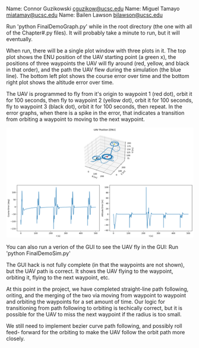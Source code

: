 Name: Connor Guzikowski cguzikow@ucsc.edu
Name: Miguel Tamayo miatamay@ucsc.edu
Name: Bailen Lawson bjlawson@ucsc.edu

Run 'python FinalDemoGraph.py' while in the root directory (the one with all of the Chapter#.py files).
It will probably take a minute to run, but it will eventually.

When run, there will be a single plot window with three plots in it. The top plot
shows the ENU position of the UAV starting point (a green x), the positions of
three waypoints the UAV will fly around (red, yellow, and black in that order),
and the path the UAV flew during the simulation (the blue line). The bottom left
plot shows the course error over time and the bottom right plot shows the altitude
error over time.

The UAV is programmed to fly from it's origin to waypoint 1 (red dot), orbit it
for 100 seconds, then fly to waypoint 2 (yellow dot), orbit it for 100 seconds,
fly to waypoint 3 (black dot), orbit it for 100 seconds, then repeat. In the
error graphs, when there is a spike in the error, that indicates a transition
from orbiting a waypoint to moving to the next waypoint.

![image](./Images/minSpecPlot.png)

You can also run a verion of the GUI to see the UAV fly in the GUI:
Run 'python FinalDemoSim.py'

The GUI hack is not fully complete (in that the waypoints are not shown), but the
UAV path is correct. It shows the UAV flying to the waypoint, orbiting it, flying
to the next waypoint, etc.

At this point in the project, we have completed straight-line path following,
oriting, and the merging of the two via moving from waypoint to waypoint and
orbiting the waypoints for a set amount of time. Our logic for transitioning from
path following to orbiting is techically correct, but it is possible for the UAV
to miss the next waypoint if the radius is too small.

We still need to implement bezier curve path following, and possibly roll feed-
forward for the orbiting to make the UAV follow the orbit path more closely.